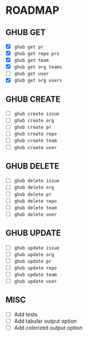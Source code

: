 # ROADMAP

## GHUB GET
- [x] `ghub get pr`
- [x] `ghub get repo prs`
- [x] `ghub get team`
- [x] `ghub get org teams`
- [ ] `ghub get user`
- [x] `ghub get org users`

## GHUB CREATE
- [ ] `ghub create issue`
- [ ] `ghub create org`
- [ ] `ghub create pr`
- [ ] `ghub create repo`
- [ ] `ghub create team`
- [ ] `ghub create user`

## GHUB DELETE
- [ ] `ghub delete issue`
- [ ] `ghub delete org`
- [ ] `ghub delete pr`
- [ ] `ghub delete repo`
- [ ] `ghub delete team`
- [ ] `ghub delete user`

## GHUB UPDATE
- [ ] `ghub update issue`
- [ ] `ghub update org`
- [ ] `ghub update pr`
- [ ] `ghub update repo`
- [ ] `ghub update team`
- [ ] `ghub update user`

## MISC
- [ ] Add tests
- [ ] Add tabular output option
- [ ] Add colorized output option
